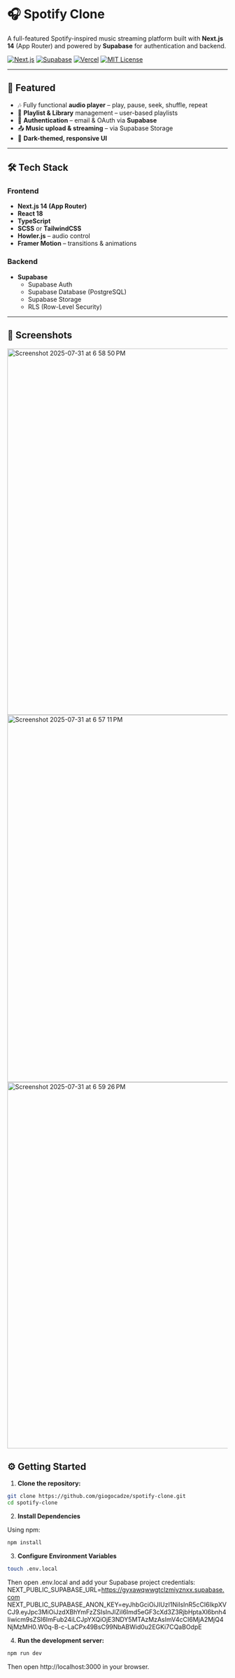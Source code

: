 # 🎧 Spotify Clone

A full-featured Spotify-inspired music streaming platform built with **Next.js 14** (App Router) and powered by **Supabase** for authentication and backend.

[![Next.js](https://img.shields.io/badge/Next.js-14-blue?logo=nextdotjs)](https://nextjs.org)
[![Supabase](https://img.shields.io/badge/Supabase-Backend-green?logo=supabase)](https://supabase.com)
[![Vercel](https://img.shields.io/badge/Deployed%20on-Vercel-black?logo=vercel)](https://vercel.com)
[![MIT License](https://img.shields.io/github/license/giogocadze/spotify-clone)](LICENSE)

---

## 🚀 Featured

- 🎶 Fully functional **audio player** – play, pause, seek, shuffle, repeat
- 📁 **Playlist & Library** management – user-based playlists
- 🔐 **Authentication** – email & OAuth via **Supabase**
- 📤 **Music upload & streaming** – via Supabase Storage
- 🎨 **Dark-themed, responsive UI**


---

## 🛠 Tech Stack

### Frontend
- **Next.js 14 (App Router)**
- **React 18**
- **TypeScript**
- **SCSS** or **TailwindCSS**
- **Howler.js** – audio control
- **Framer Motion** – transitions & animations

### Backend
- **Supabase**
  - Supabase Auth
  - Supabase Database (PostgreSQL)
  - Supabase Storage
  - RLS (Row-Level Security)

---

## 📸 Screenshots
<img width="1470" height="837" alt="Screenshot 2025-07-31 at 6 58 50 PM" src="https://github.com/user-attachments/assets/e36e2e03-425e-4471-b23f-b4760c20c37e" />
<img width="1470" height="839" alt="Screenshot 2025-07-31 at 6 57 11 PM" src="https://github.com/user-attachments/assets/41683133-17f4-4e81-b63d-7ceb46a479f4" />
<img width="1470" height="837" alt="Screenshot 2025-07-31 at 6 59 26 PM" src="https://github.com/user-attachments/assets/bb15d10c-a36f-4f4d-aa26-adf28e56d9e3" />


## ⚙️ Getting Started

1. **Clone the repository:**

```bash
git clone https://github.com/giogocadze/spotify-clone.git
cd spotify-clone
```
2. **Install Dependencies**

Using npm:

```bash
npm install
```
3. **Configure Environment Variables**
```bash
touch .env.local
```
Then open .env.local and add your Supabase project credentials:
NEXT_PUBLIC_SUPABASE_URL=https://gyxawqwwgtclzmiyznxx.supabase.com
NEXT_PUBLIC_SUPABASE_ANON_KEY=eyJhbGciOiJIUzI1NiIsInR5cCI6IkpXVCJ9.eyJpc3MiOiJzdXBhYmFzZSIsInJlZiI6Imd5eGF3cXd3Z3RjbHptaXl6bnh4Iiwicm9sZSI6ImFub24iLCJpYXQiOjE3NDY5MTAzMzAsImV4cCI6MjA2MjQ4NjMzMH0.W0q-B-c-LaCPx49BsC99NbABWid0u2EGKi7CQaBOdpE


4. **Run the development server:**
```bash
npm run dev
```
Then open http://localhost:3000 in your browser.
